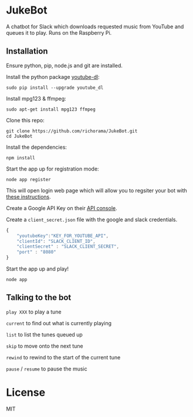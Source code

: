 # JukeBot

A chatbot for Slack which downloads requested music from YouTube and queues it to play. Runs on the Raspberry Pi. 

## Installation

Ensure python, pip, node.js and git are installed.

Install the python package [youtube-dl](https://rg3.github.io/youtube-dl/):

```
sudo pip install --upgrade youtube_dl
```

Install mpg123 & ffmpeg:

```
sudo apt-get install mpg123 ffmpeg
```

Clone this repo:

```
git clone https://github.com/richorama/JukeBot.git
cd JukeBot
```

Install the dependencies:

```
npm install
```

Start the app up for registration mode:

```
node app register
```

This will open login web page which will allow you to regsiter your bot with [these instructions](https://botkit.ai/docs/provisioning/slack-events-api.html).

Create a Google API Key on their [API console](https://console.developers.google.com/apis/credentials).

Create a `client_secret.json` file with the google and slack credentials.

```js
{
    "youtubeKey":"KEY_FOR_YOUTUBE_API",
    "clientId": "SLACK_CLIENT_ID",
    "clientSecret" : "SLACK_CLIENT_SECRET",
    "port" : "8080"
}
```

Start the app up and play!

```
node app
```

## Talking to the bot

`play XXX` to play a tune

`current` to find out what is currently playing

`list` to list the tunes queued up

`skip` to move onto the next tune

`rewind` to rewind to the start of the current tune

`pause` / `resume` to pause the music

# License

MIT